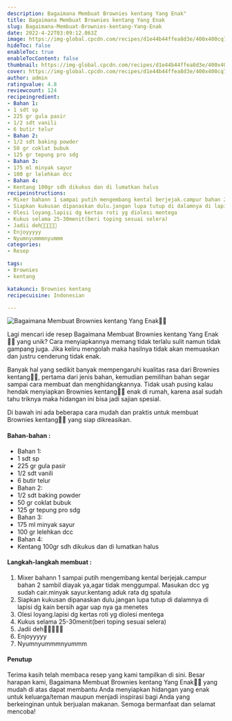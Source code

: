 ```yaml
---
description: Bagaimana Membuat Brownies kentang Yang Enak"
title: Bagaimana Membuat Brownies kentang Yang Enak
slug: Bagaimana-Membuat-Brownies-kentang-Yang-Enak
date: 2022-4-22T03:09:12.063Z
image: https://img-global.cpcdn.com/recipes/d1e44b44ffea8d3e/400x400cq70/photo.jpg
hideToc: false
enableToc: true
enableTocContent: false
thumbnail: https://img-global.cpcdn.com/recipes/d1e44b44ffea8d3e/400x400cq70/photo.jpg
cover: https://img-global.cpcdn.com/recipes/d1e44b44ffea8d3e/400x400cq70/photo.jpg
author: admin
ratingvalue: 4.8
reviewcount: 124
recipeingredient:
- Bahan 1:
- 1 sdt sp
- 225 gr gula pasir
- 1/2 sdt vanili
- 6 butir telur
- Bahan 2:
- 1/2 sdt baking powder
- 50 gr coklat bubuk
- 125 gr tepung pro sdg
- Bahan 3:
- 175 ml minyak sayur
- 100 gr lelehkan dcc
- Bahan 4:
- Kentang 100gr sdh dikukus dan di lumatkan halus
recipeinstructions:
- Mixer bahann 1 sampai putih mengembang kental berjejak.campur bahan 2 sambil diayak ya,agar tidak menggumpal. Masukan dcc yg sudah cair.minyak sayur.kentang aduk rata dg spatula
- Siapkan kukusan dipanaskan dulu.jangan lupa tutup di dalamnya di lapisi dg kain bersih agar uap nya ga menetes
- Olesi loyang.lapisi dg kertas roti yg diolesi mentega
- Kukus selama 25-30menit(beri toping sesuai selera)
- Jadii deh🤗🤗🤤🤤🤤
- Enjoyyyyy
- Nyumnyummmnyummm
categories:
- Resep

tags:
- Brownies
- kentang

katakunci: Brownies kentang
recipecuisine: Indonesian

---
```


![Bagaimana Membuat Brownies kentang Yang Enak👩‍🍳](https://img-global.cpcdn.com/recipes/d1e44b44ffea8d3e/400x400cq70/photo.jpg)

Lagi mencari ide resep Bagaimana Membuat Brownies kentang Yang Enak👩‍🍳 yang unik? Cara menyiapkannya memang tidak terlalu sulit namun tidak gampang juga. Jika keliru mengolah maka hasilnya tidak akan memuaskan dan justru cenderung tidak enak.

Banyak hal yang sedikit banyak mempengaruhi kualitas rasa dari Brownies kentang👩‍🍳, pertama dari jenis bahan, kemudian pemilihan bahan segar sampai cara membuat dan menghidangkannya. Tidak usah pusing kalau hendak menyiapkan Brownies kentang👩‍🍳 enak di rumah, karena asal sudah tahu triknya maka hidangan ini bisa jadi sajian spesial.

Di bawah ini ada beberapa cara mudah dan praktis untuk membuat Brownies kentang👩‍🍳 yang siap dikreasikan.

<!--inarticleads1-->

#### Bahan-bahan :

- Bahan 1:
- 1 sdt sp
- 225 gr gula pasir
- 1/2 sdt vanili
- 6 butir telur
- Bahan 2:
- 1/2 sdt baking powder
- 50 gr coklat bubuk
- 125 gr tepung pro sdg
- Bahan 3:
- 175 ml minyak sayur
- 100 gr lelehkan dcc
- Bahan 4:
- Kentang 100gr sdh dikukus dan di lumatkan halus

<!--inarticleads2-->

#### Langkah-langkah membuat :

1. Mixer bahann 1 sampai putih mengembang kental berjejak.campur bahan 2 sambil diayak ya,agar tidak menggumpal. Masukan dcc yg sudah cair.minyak sayur.kentang aduk rata dg spatula
1. Siapkan kukusan dipanaskan dulu.jangan lupa tutup di dalamnya di lapisi dg kain bersih agar uap nya ga menetes
1. Olesi loyang.lapisi dg kertas roti yg diolesi mentega
1. Kukus selama 25-30menit(beri toping sesuai selera)
1. Jadii deh🤗🤗🤤🤤🤤
1. Enjoyyyyy
1. Nyumnyummmnyummm

#### Penutup

Terima kasih telah membaca resep yang kami tampilkan di sini. Besar harapan kami, Bagaimana Membuat Brownies kentang Yang Enak👩‍🍳 yang mudah di atas dapat membantu Anda menyiapkan hidangan yang enak untuk keluarga/teman maupun menjadi inspirasi bagi Anda yang berkeinginan untuk berjualan makanan. Semoga bermanfaat dan selamat mencoba!